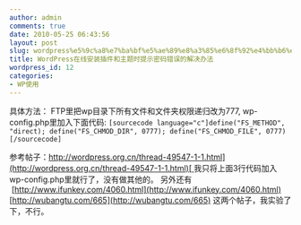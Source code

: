 ```yaml
---
author: admin
comments: true
date: 2010-05-25 06:43:56
layout: post
slug: wordpress%e5%9c%a8%e7%ba%bf%e5%ae%89%e8%a3%85%e6%8f%92%e4%bb%b6%e5%92%8c%e4%b8%bb%e9%a2%98%e6%97%b6%e6%8f%90%e7%a4%ba%e5%af%86%e7%a0%81%e9%94%99%e8%af%af%e7%9a%84%e8%a7%a3%e5%86%b3%e5%8a%9e%e6%b3%95
title: WordPress在线安装插件和主题时提示密码错误的解决办法
wordpress_id: 12
categories:
- WP使用
---
```


具体方法：
FTP里把wp目录下所有文件和文件夹权限递归改为777, wp-config.php里加入下面代码:
`[sourcecode language="c"]define("FS_METHOD", "direct);
define("FS_CHMOD_DIR", 0777);
define("FS_CHMOD_FILE", 0777)[/sourcecode]`




参考帖子：[http://wordpress.org.cn/thread-49547-1-1.html](http://wordpress.org.cn/thread-49547-1-1.html)[
](http://wordpress.org.cn/thread-49547-1-1.html) 我只将上面3行代码加入wp-config.php里就行了，没有做其他的。
另外还有  [http://www.ifunkey.com/4060.html](http://www.ifunkey.com/4060.html) [http://wubangtu.com/665](http://wubangtu.com/665) 这两个帖子，我实验了下，不行。
